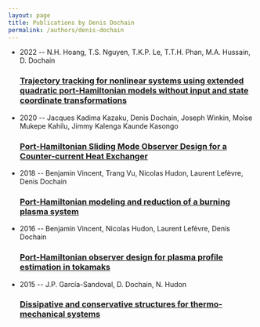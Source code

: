 ```yaml
---
layout: page
title: Publications by Denis Dochain
permalink: /authors/denis-dochain
---
```


<ul class="post-list">
<li><span class='post-meta'>2022 -- N.H. Hoang, T.S. Nguyen, T.K.P. Le, T.T.H. Phan, M.A. Hussain, D. Dochain</span><h3><a class='post-link' href="{{ site.baseurl }}/trajectory-tracking-for-nonlinear-systems-using-extended-quadratic-port-hamiltonian-models-without-input-and-state-coordinate-transformations">Trajectory tracking for nonlinear systems using extended quadratic port-Hamiltonian models without input and state coordinate transformations</a></h3></li>
<li><span class='post-meta'>2020 -- Jacques Kadima Kazaku, Denis Dochain, Joseph Winkin, Moïse Mukepe Kahilu, Jimmy Kalenga Kaunde Kasongo</span><h3><a class='post-link' href="{{ site.baseurl }}/port-hamiltonian-sliding-mode-observer-design-for-a-counter-current-heat-exchanger">Port-Hamiltonian Sliding Mode Observer Design for a Counter-current Heat Exchanger</a></h3></li>
<li><span class='post-meta'>2018 -- Benjamin Vincent, Trang Vu, Nicolas Hudon, Laurent Lefèvre, Denis Dochain</span><h3><a class='post-link' href="{{ site.baseurl }}/port-hamiltonian-modeling-and-reduction-of-a-burning-plasma-system">Port-Hamiltonian modeling and reduction of a burning plasma system</a></h3></li>
<li><span class='post-meta'>2016 -- Benjamin Vincent, Nicolas Hudon, Laurent Lefèvre, Denis Dochain</span><h3><a class='post-link' href="{{ site.baseurl }}/port-hamiltonian-observer-design-for-plasma-profile-estimation-in-tokamaks">Port-Hamiltonian observer design for plasma profile estimation in tokamaks</a></h3></li>
<li><span class='post-meta'>2015 -- J.P. García-Sandoval, D. Dochain, N. Hudon</span><h3><a class='post-link' href="{{ site.baseurl }}/dissipative-and-conservative-structures-for-thermo-mechanical-systems">Dissipative and conservative structures for thermo-mechanical systems</a></h3></li>

</ul>
